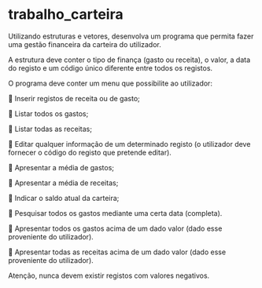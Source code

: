 trabalho_carteira
=================
Utilizando estruturas e vetores, desenvolva um programa que permita fazer uma gestão financeira da carteira do utilizador. 

A estrutura deve conter o tipo de finança (gasto ou receita), o valor, a data do registo e um código único diferente entre 
todos os registos. 

O programa deve conter um menu que possibilite ao utilizador: 

 Inserir registos de receita ou de gasto; 

 Listar todos os gastos; 

 Listar todas as receitas; 

 Editar qualquer informação de um determinado registo (o utilizador deve fornecer o código do registo que 
pretende editar). 

 Apresentar a média de gastos; 

 Apresentar a média de receitas; 

 Indicar o saldo atual da carteira; 

 Pesquisar todos os gastos mediante uma certa data (completa). 

 Apresentar todos os gastos acima de um dado valor (dado esse proveniente do utilizador). 

 Apresentar todas as receitas acima de um dado valor (dado esse proveniente do utilizador). 

 

Atenção, nunca devem existir registos com valores negativos.
